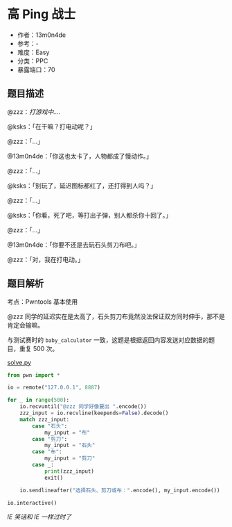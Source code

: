 # 高 Ping 战士

- 作者：13m0n4de
- 参考：-
- 难度：Easy
- 分类：PPC
- 暴露端口：70

## 题目描述

@zzz：*打游戏中....*

@ksks：「在干嘛？打电动呢？」

@zzz：「...」

@13m0n4de：「你这也太卡了，人物都成了慢动作。」

@zzz：「...」

@ksks：「别玩了，延迟图标都红了，还打得到人吗？」

@zzz：「...」

@ksks：「你看，死了吧，等打出子弹，别人都杀你十回了。」

@zzz：「...」

@13m0n4de：「你要不还是去玩石头剪刀布吧。」

@zzz：「对，我在打电动。」

## 题目解析

考点：Pwntools 基本使用

@zzz 同学的延迟实在是太高了，石头剪刀布竟然没法保证双方同时伸手，那不是肯定会输嘛。

与测试赛时的 `baby_calculator` 一致，这题是根据返回内容发送对应数据的题目，重复 500 次。

[solve.py](writeup/solve.py)

```python
from pwn import *

io = remote("127.0.0.1", 8887)

for _ in range(500):
    io.recvuntil("@zzz 同学好像要出 ".encode())
    zzz_input = io.recvline(keepends=False).decode()
    match zzz_input:
        case "石头":
            my_input = "布"
        case "剪刀":
            my_input = "石头"
        case "布":
            my_input = "剪刀"
        case _:
            print(zzz_input)
            exit()

    io.sendlineafter("选择石头、剪刀或布：".encode(), my_input.encode())

io.interactive()
```

*IE 笑话和 IE 一样过时了*
